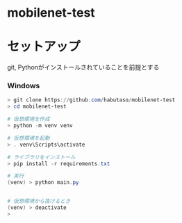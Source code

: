 # mobilenet-test

# セットアップ
git, Pythonがインストールされていることを前提とする


### Windows
```powershell
> git clone https://github.com/habutaso/mobilenet-test
> cd mobilenet-test

# 仮想環境を作成
> python -m venv venv

# 仮想環境を起動
> . venv\Scripts\activate

# ライブラリをインストール
> pip install -r requirements.txt

# 実行
(venv) > python main.py


# 仮想環境から抜けるとき
(venv) > deactivate
> 
```
